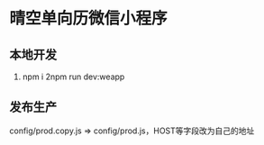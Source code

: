 # 晴空单向历微信小程序

## 本地开发

1. npm i
2npm run dev:weapp

## 发布生产

config/prod.copy.js => config/prod.js，HOST等字段改为自己的地址
